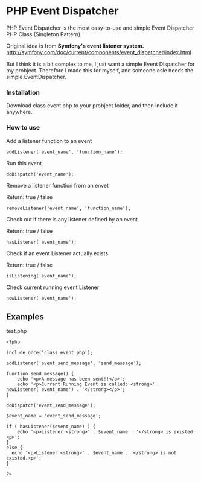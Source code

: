 # PHP Event Dispatcher

PHP Event Dispatcher is the most easy-to-use and simple Event Dispatcher PHP Class (Singleton Pattern).

Original idea is from **Symfony's event listener system.** 
http://symfony.com/doc/current/components/event_dispatcher/index.html

But I think it is a bit complex to me, I just want a simple Event Dispatcher for my probject. Therefore I made this for myself, and someone esle needs the simple EventDispatcher.

### Installation

Download class.event.php to your probject folder, and then include it anywhere.

### How to use

Add a listener function to an event
```
addListener('event_name', 'function_name');
```

Run this event

```
doDispatch('event_name');
```

Remove a listener function from an envet

Return: true / false

```
removeListener('event_name', 'function_name');
```

Check out if there is any listener defined by an event

Return: true / false

```
hasListener('event_name');
```

Check if an event Listener actually exists

Return: true / false

```
isListening('event_name');
```

Check current running event Listener
```
nowListener('event_name');
```
## Examples

test.php
```
<?php

include_once('class.event.php');

addListener('event_send_message', 'send_message');

function send_message() {
    echo '<p>A message has been sent!!</p>';
    echo '<p>Current Running Event is called: <strong>' . nowListener('event_name') . '</strong></p>';
}

doDispatch('event_send_message');

$event_name = 'event_send_message';

if ( hasListener($event_name) ) {
    echo '<p>Listener <strong>' . $event_name . '</strong> is existed.<p>';
}
else {
  echo '<p>Listener <strong>' . $event_name . '</strong> is not existed.<p>';
}

?>
```
